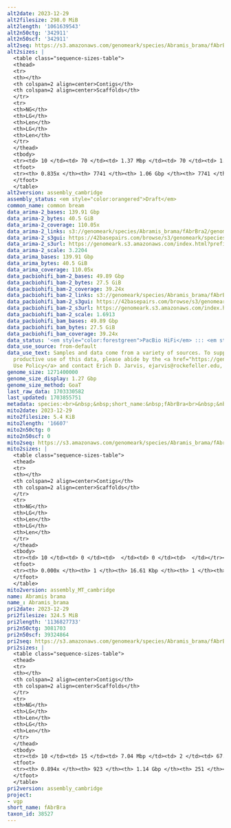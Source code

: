 ```yaml
---
alt2date: 2023-12-29
alt2filesize: 298.0 MiB
alt2length: '1061639543'
alt2n50ctg: '342911'
alt2n50scf: '342911'
alt2seq: https://s3.amazonaws.com/genomeark/species/Abramis_brama/fAbrBra2/assembly_cambridge/fAbrBra2.alt.asm.20231229.fasta.gz
alt2sizes: |
  <table class="sequence-sizes-table">
  <thead>
  <tr>
  <th></th>
  <th colspan=2 align=center>Contigs</th>
  <th colspan=2 align=center>Scaffolds</th>
  </tr>
  <tr>
  <th>NG</th>
  <th>LG</th>
  <th>Len</th>
  <th>LG</th>
  <th>Len</th>
  </tr>
  </thead>
  <tbody>
  <tr><td> 10 </td><td> 70 </td><td> 1.37 Mbp </td><td> 70 </td><td> 1.37 Mbp </td></tr><tr><td> 20 </td><td> 186 </td><td> 0.90 Mbp </td><td> 186 </td><td> 0.90 Mbp </td></tr><tr><td> 30 </td><td> 352 </td><td> 0.66 Mbp </td><td> 352 </td><td> 0.66 Mbp </td></tr><tr><td> 40 </td><td> 578 </td><td> 480.86 Kbp </td><td> 578 </td><td> 480.86 Kbp </td></tr><tr style="background-color:#cccccc;"><td> 50 </td><td> 891 </td><td> 342.91 Kbp </td><td> 891 </td><td> 342.91 Kbp </td></tr><tr><td> 60 </td><td> 1356 </td><td> 216.43 Kbp </td><td> 1356 </td><td> 216.43 Kbp </td></tr><tr><td> 70 </td><td> 2224 </td><td> 93.40 Kbp </td><td> 2224 </td><td> 93.40 Kbp </td></tr><tr><td> 80 </td><td> 5277 </td><td> 25.27 Kbp </td><td> 5277 </td><td> 25.27 Kbp </td></tr><tr><td> 90 </td><td> 0 </td><td>  </td><td> 0 </td><td>  </td></tr><tr><td> 100 </td><td> 0 </td><td>  </td><td> 0 </td><td>  </td></tr></tbody>
  <tfoot>
  <tr><th> 0.835x </th><th> 7741 </th><th> 1.06 Gbp </th><th> 7741 </th><th> 1.06 Gbp </th></tr>
  </tfoot>
  </table>
alt2version: assembly_cambridge
assembly_status: <em style="color:orangered">Draft</em>
common_name: common bream
data_arima-2_bases: 139.91 Gbp
data_arima-2_bytes: 40.5 GiB
data_arima-2_coverage: 110.05x
data_arima-2_links: s3://genomeark/species/Abramis_brama/fAbrBra2/genomic_data/arima/<br>
data_arima-2_s3gui: https://42basepairs.com/browse/s3/genomeark/species/Abramis_brama/fAbrBra2/genomic_data/arima/
data_arima-2_s3url: https://genomeark.s3.amazonaws.com/index.html?prefix=species/Abramis_brama/fAbrBra2/genomic_data/arima/
data_arima-2_scale: 3.2204
data_arima_bases: 139.91 Gbp
data_arima_bytes: 40.5 GiB
data_arima_coverage: 110.05x
data_pacbiohifi_bam-2_bases: 49.89 Gbp
data_pacbiohifi_bam-2_bytes: 27.5 GiB
data_pacbiohifi_bam-2_coverage: 39.24x
data_pacbiohifi_bam-2_links: s3://genomeark/species/Abramis_brama/fAbrBra2/genomic_data/pacbio_hifi/<br>
data_pacbiohifi_bam-2_s3gui: https://42basepairs.com/browse/s3/genomeark/species/Abramis_brama/fAbrBra2/genomic_data/pacbio_hifi/
data_pacbiohifi_bam-2_s3url: https://genomeark.s3.amazonaws.com/index.html?prefix=species/Abramis_brama/fAbrBra2/genomic_data/pacbio_hifi/
data_pacbiohifi_bam-2_scale: 1.6913
data_pacbiohifi_bam_bases: 49.89 Gbp
data_pacbiohifi_bam_bytes: 27.5 GiB
data_pacbiohifi_bam_coverage: 39.24x
data_status: '<em style="color:forestgreen">PacBio HiFi</em> ::: <em style="color:forestgreen">Arima</em>'
data_use_source: from-default
data_use_text: Samples and data come from a variety of sources. To support fair and
  productive use of this data, please abide by the <a href="https://genome10k.soe.ucsc.edu/data-use-policies/">Data
  Use Policy</a> and contact Erich D. Jarvis, ejarvis@rockefeller.edu, with any questions.
genome_size: 1271400000
genome_size_display: 1.27 Gbp
genome_size_method: GoaT
last_raw_data: 1703330582
last_updated: 1703855751
metadata: species:<br>&nbsp;&nbsp;short_name:&nbsp;fAbrBra<br>&nbsp;&nbsp;name:&nbsp;Abramis&nbsp;brama<br>&nbsp;&nbsp;taxon_id:&nbsp;38527<br>&nbsp;&nbsp;common_name:&nbsp;common&nbsp;bream<br>&nbsp;&nbsp;order:<br>&nbsp;&nbsp;&nbsp;&nbsp;name:&nbsp;Cypriniformes<br>&nbsp;&nbsp;family:<br>&nbsp;&nbsp;&nbsp;&nbsp;name:&nbsp;Cyprinidae<br>&nbsp;&nbsp;individuals:<br>&nbsp;&nbsp;&nbsp;&nbsp;-&nbsp;short_name:&nbsp;fAbrBra2<br>&nbsp;&nbsp;&nbsp;&nbsp;&nbsp;&nbsp;biosample_id:&nbsp;SAMEA11296536<br>&nbsp;&nbsp;&nbsp;&nbsp;&nbsp;&nbsp;sex:<br>&nbsp;&nbsp;genome_size:&nbsp;1271400000<br>&nbsp;&nbsp;genome_size_method:&nbsp;GoaT<br>&nbsp;&nbsp;project:&nbsp;[&nbsp;vgp&nbsp;]<br>
mito2date: 2023-12-29
mito2filesize: 5.4 KiB
mito2length: '16607'
mito2n50ctg: 0
mito2n50scf: 0
mito2seq: https://s3.amazonaws.com/genomeark/species/Abramis_brama/fAbrBra2/assembly_MT_cambridge/fAbrBra2.MT.20231229.fasta.gz
mito2sizes: |
  <table class="sequence-sizes-table">
  <thead>
  <tr>
  <th></th>
  <th colspan=2 align=center>Contigs</th>
  <th colspan=2 align=center>Scaffolds</th>
  </tr>
  <tr>
  <th>NG</th>
  <th>LG</th>
  <th>Len</th>
  <th>LG</th>
  <th>Len</th>
  </tr>
  </thead>
  <tbody>
  <tr><td> 10 </td><td> 0 </td><td>  </td><td> 0 </td><td>  </td></tr><tr><td> 20 </td><td> 0 </td><td>  </td><td> 0 </td><td>  </td></tr><tr><td> 30 </td><td> 0 </td><td>  </td><td> 0 </td><td>  </td></tr><tr><td> 40 </td><td> 0 </td><td>  </td><td> 0 </td><td>  </td></tr><tr style="background-color:#cccccc;"><td> 50 </td><td> 0 </td><td style="background-color:#ff8888;">  </td><td> 0 </td><td style="background-color:#ff8888;">  </td></tr><tr><td> 60 </td><td> 0 </td><td>  </td><td> 0 </td><td>  </td></tr><tr><td> 70 </td><td> 0 </td><td>  </td><td> 0 </td><td>  </td></tr><tr><td> 80 </td><td> 0 </td><td>  </td><td> 0 </td><td>  </td></tr><tr><td> 90 </td><td> 0 </td><td>  </td><td> 0 </td><td>  </td></tr><tr><td> 100 </td><td> 0 </td><td>  </td><td> 0 </td><td>  </td></tr></tbody>
  <tfoot>
  <tr><th> 0.000x </th><th> 1 </th><th> 16.61 Kbp </th><th> 1 </th><th> 16.61 Kbp </th></tr>
  </tfoot>
  </table>
mito2version: assembly_MT_cambridge
name: Abramis brama
name_: Abramis_brama
pri2date: 2023-12-29
pri2filesize: 324.5 MiB
pri2length: '1136827733'
pri2n50ctg: 3081703
pri2n50scf: 39324864
pri2seq: https://s3.amazonaws.com/genomeark/species/Abramis_brama/fAbrBra2/assembly_cambridge/fAbrBra2.pri.asm.20231229.fasta.gz
pri2sizes: |
  <table class="sequence-sizes-table">
  <thead>
  <tr>
  <th></th>
  <th colspan=2 align=center>Contigs</th>
  <th colspan=2 align=center>Scaffolds</th>
  </tr>
  <tr>
  <th>NG</th>
  <th>LG</th>
  <th>Len</th>
  <th>LG</th>
  <th>Len</th>
  </tr>
  </thead>
  <tbody>
  <tr><td> 10 </td><td> 15 </td><td> 7.04 Mbp </td><td> 2 </td><td> 67.01 Mbp </td></tr><tr><td> 20 </td><td> 37 </td><td> 5.36 Mbp </td><td> 4 </td><td> 59.17 Mbp </td></tr><tr><td> 30 </td><td> 64 </td><td> 4.42 Mbp </td><td> 7 </td><td> 46.18 Mbp </td></tr><tr><td> 40 </td><td> 94 </td><td> 3.81 Mbp </td><td> 10 </td><td> 44.55 Mbp </td></tr><tr style="background-color:#cccccc;"><td> 50 </td><td> 131 </td><td style="background-color:#88ff88;"> 3.08 Mbp </td><td> 13 </td><td style="background-color:#88ff88;"> 39.32 Mbp </td></tr><tr><td> 60 </td><td> 177 </td><td> 2.45 Mbp </td><td> 16 </td><td> 36.76 Mbp </td></tr><tr><td> 70 </td><td> 239 </td><td> 1.72 Mbp </td><td> 19 </td><td> 35.55 Mbp </td></tr><tr><td> 80 </td><td> 333 </td><td> 1.03 Mbp </td><td> 23 </td><td> 30.63 Mbp </td></tr><tr><td> 90 </td><td> 0 </td><td>  </td><td> 0 </td><td>  </td></tr><tr><td> 100 </td><td> 0 </td><td>  </td><td> 0 </td><td>  </td></tr></tbody>
  <tfoot>
  <tr><th> 0.894x </th><th> 923 </th><th> 1.14 Gbp </th><th> 251 </th><th> 1.14 Gbp </th></tr>
  </tfoot>
  </table>
pri2version: assembly_cambridge
project:
- vgp
short_name: fAbrBra
taxon_id: 38527
---
```

